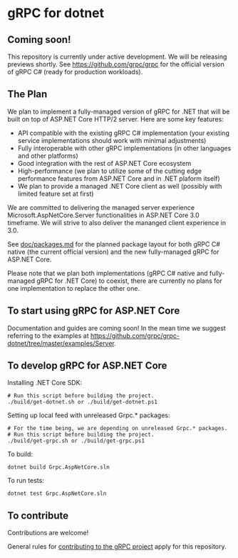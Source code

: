 # gRPC for dotnet

## Coming soon!

This repository is currently under active development. We will be releasing previews shortly.
See https://github.com/grpc/grpc for the official version of gRPC C# (ready for production workloads).

## The Plan

We plan to implement a fully-managed version of gRPC for .NET that will be built on top of ASP.NET Core HTTP/2 server.
Here are some key features:
- API compatible with the existing gRPC C# implementation (your existing service implementations should work with minimal adjustments)
- Fully interoperable with other gRPC implementations (in other languages and other platforms)
- Good integration with the rest of ASP.NET Core ecosystem
- High-performance (we plan to utilize some of the cutting edge performance features from ASP.NET Core and in .NET plaform itself)
- We plan to provide a managed .NET Core client as well (possibly with limited feature set at first)

We are committed to delivering the managed server experience Microsoft.AspNetCore.Server functionalities in ASP.NET Core 3.0 timeframe. We will strive to also deliver the mananged client experience in 3.0.

See [doc/packages.md](doc/packages.md) for the planned package layout for both gRPC C# native (the current official version) and the new fully-managed gRPC for ASP.NET Core.

Please note that we plan both implementations (gRPC C# native and fully-managed gRPC for .NET Core) to coexist, there are currently no plans for one implementation to replace the other one.

## To start using gRPC for ASP.NET Core

Documentation and guides are coming soon! In the mean time we suggest referring to the examples at https://github.com/grpc/grpc-dotnet/tree/master/examples/Server.

## To develop gRPC for ASP.NET Core

Installing .NET Core SDK:
```
# Run this script before building the project.
./build/get-dotnet.sh or ./build/get-dotnet.ps1
```

Setting up local feed with unreleased Grpc.* packages:
```
# For the time being, we are depending on unreleased Grpc.* packages.
# Run this script before building the project.
./build/get-grpc.sh or ./build/get-grpc.ps1
```

To build:
```
dotnet build Grpc.AspNetCore.sln
```

To run tests:
```
dotnet test Grpc.AspNetCore.sln
```

## To contribute

Contributions are welcome!

General rules for [contributing to the gRPC project](https://github.com/grpc/grpc/blob/master/CONTRIBUTING.md) apply for this repository.

